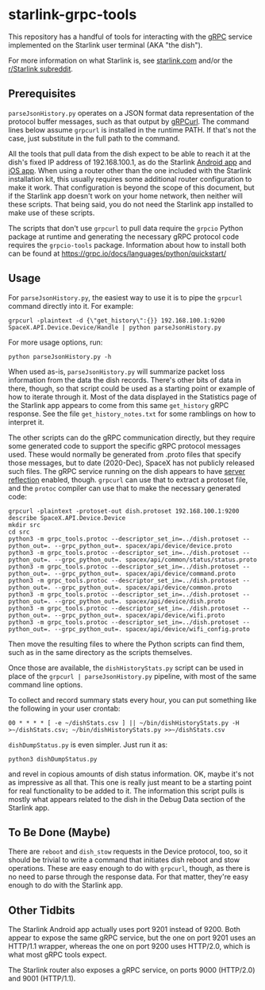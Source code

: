 # starlink-grpc-tools
This repository has a handful of tools for interacting with the [gRPC](https://grpc.io/) service implemented on the Starlink user terminal (AKA "the dish").

For more information on what Starlink is, see [starlink.com](https://www.starlink.com/) and/or the [r/Starlink subreddit](https://www.reddit.com/r/Starlink/).

## Prerequisites

`parseJsonHistory.py` operates on a JSON format data representation of the protocol buffer messages, such as that output by [gRPCurl](https://github.com/fullstorydev/grpcurl). The command lines below assume `grpcurl` is installed in the runtime PATH. If that's not the case, just substitute in the full path to the command.

All the tools that pull data from the dish expect to be able to reach it at the dish's fixed IP address of 192.168.100.1, as do the Starlink [Android app](https://play.google.com/store/apps/details?id=com.starlink.mobile) and [iOS app](https://apps.apple.com/us/app/starlink/id1537177988). When using a router other than the one included with the Starlink installation kit, this usually requires some additional router configuration to make it work. That configuration is beyond the scope of this document, but if the Starlink app doesn't work on your home network, then neither will these scripts. That being said, you do not need the Starlink app installed to make use of these scripts.

The scripts that don't use `grpcurl` to pull data require the `grpcio` Python package at runtime and generating the necessary gRPC protocol code requires the `grpcio-tools` package. Information about how to install both can be found at https://grpc.io/docs/languages/python/quickstart/

## Usage

For `parseJsonHistory.py`, the easiest way to use it is to pipe the `grpcurl` command directly into it. For example:
```
grpcurl -plaintext -d {\"get_history\":{}} 192.168.100.1:9200 SpaceX.API.Device.Device/Handle | python parseJsonHistory.py
```
For more usage options, run:
```
python parseJsonHistory.py -h
```

When used as-is, `parseJsonHistory.py` will summarize packet loss information from the data the dish records. There's other bits of data in there, though, so that script could be used as a starting point or example of how to iterate through it. Most of the data displayed in the Statistics page of the Starlink app appears to come from this same `get_history` gRPC response. See the file `get_history_notes.txt` for some ramblings on how to interpret it.

The other scripts can do the gRPC communication directly, but they require some generated code to support the specific gRPC protocol messages used. These would normally be generated from .proto files that specify those messages, but to date (2020-Dec), SpaceX has not publicly released such files. The gRPC service running on the dish appears to have [server reflection](https://github.com/grpc/grpc/blob/master/doc/server-reflection.md) enabled, though. `grpcurl` can use that to extract a protoset file, and the `protoc` compiler can use that to make the necessary generated code:
```
grpcurl -plaintext -protoset-out dish.protoset 192.168.100.1:9200 describe SpaceX.API.Device.Device
mkdir src
cd src
python3 -m grpc_tools.protoc --descriptor_set_in=../dish.protoset --python_out=. --grpc_python_out=. spacex/api/device/device.proto
python3 -m grpc_tools.protoc --descriptor_set_in=../dish.protoset --python_out=. --grpc_python_out=. spacex/api/common/status/status.proto
python3 -m grpc_tools.protoc --descriptor_set_in=../dish.protoset --python_out=. --grpc_python_out=. spacex/api/device/command.proto
python3 -m grpc_tools.protoc --descriptor_set_in=../dish.protoset --python_out=. --grpc_python_out=. spacex/api/device/common.proto
python3 -m grpc_tools.protoc --descriptor_set_in=../dish.protoset --python_out=. --grpc_python_out=. spacex/api/device/dish.proto
python3 -m grpc_tools.protoc --descriptor_set_in=../dish.protoset --python_out=. --grpc_python_out=. spacex/api/device/wifi.proto
python3 -m grpc_tools.protoc --descriptor_set_in=../dish.protoset --python_out=. --grpc_python_out=. spacex/api/device/wifi_config.proto
```
Then move the resulting files to where the Python scripts can find them, such as in the same directory as the scripts themselves.

Once those are available, the `dishHistoryStats.py` script can be used in place of the `grpcurl | parseJsonHistory.py` pipeline, with most of the same command line options.

To collect and record summary stats every hour, you can put something like the following in your user crontab:
```
00 * * * * [ -e ~/dishStats.csv ] || ~/bin/dishHistoryStats.py -H >~/dishStats.csv; ~/bin/dishHistoryStats.py >>~/dishStats.csv
```

`dishDumpStatus.py` is even simpler. Just run it as:
```
python3 dishDumpStatus.py
```
and revel in copious amounts of dish status information. OK, maybe it's not as impressive as all that. This one is really just meant to be a starting point for real functionality to be added to it. The information this script pulls is mostly what appears related to the dish in the Debug Data section of the Starlink app.

## To Be Done (Maybe)

There are `reboot` and `dish_stow` requests in the Device protocol, too, so it should be trivial to write a command that initiates dish reboot and stow operations. These are easy enough to do with `grpcurl`, though, as there is no need to parse through the response data. For that matter, they're easy enough to do with the Starlink app.

## Other Tidbits

The Starlink Android app actually uses port 9201 instead of 9200. Both appear to expose the same gRPC service, but the one on port 9201 uses an HTTP/1.1 wrapper, whereas the one on port 9200 uses HTTP/2.0, which is what most gRPC tools expect.

The Starlink router also exposes a gRPC service, on ports 9000 (HTTP/2.0) and 9001 (HTTP/1.1).
